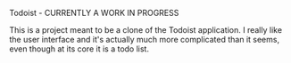 Todoist - CURRENTLY A WORK IN PROGRESS

This is a project meant to be a clone of the Todoist application. I really like the user interface and it's actually much more complicated than it seems, even though at its core it is a todo list.